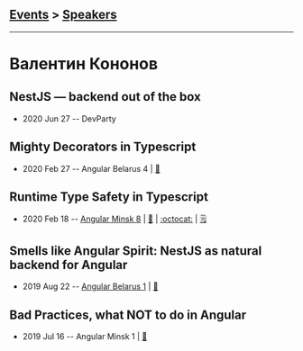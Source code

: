 ## [Events](../README.md) > [Speakers](../speakers.md)
---

# Валентин Кононов

## NestJS — backend out of the box
- 2020 Jun 27 -- DevParty    
## Mighty Decorators in Typescript
- 2020 Feb 27 -- Angular Belarus 4  | [:notebook:](https://slides.com/valentinkononov/typescript-decorators#/)  
## Runtime Type Safety in Typescript
- 2020 Feb 18 -- [Angular Minsk 8](https://www.youtube.com/watch?v=_oWpNN2lkqI)  | [:notebook:](https://slides.com/valentinkononov/runtime-typescript-safety) | [:octocat:](https://github.com/valentinkononov/ts-runtime-checker) | [:spiral_notepad:](http://www.kononov.space/runtime_type_checks_in_ts_js/)
## Smells like Angular Spirit: NestJS as natural backend for Angular
- 2019 Aug 22 -- [Angular Belarus 1](https://www.youtube.com/watch?v=DNSwqq3jitc)  | [:notebook:](https://slides.com/valentinkononov/smells-like-angular-spirit)  
## Bad Practices, what NOT to do in Angular
- 2019 Jul 16 -- Angular Minsk 1  | [:notebook:](https://slides.com/valentinkononov/angular-bad-practices)  
